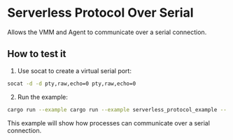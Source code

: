 # Serverless Protocol Over Serial

Allows the VMM and Agent to communicate over a serial connection.

## How to test it

1. Use socat to create a virtual serial port:

```bash
socat -d -d pty,raw,echo=0 pty,raw,echo=0
```

2. Run the example:

```bash
cargo run --example cargo run --example serverless_protocol_example -- --serial-path-a=<path_to_first_pty> --serial-path-b=<path_to_second_pty>
```

This example will show how processes can communicate over a serial connection.

